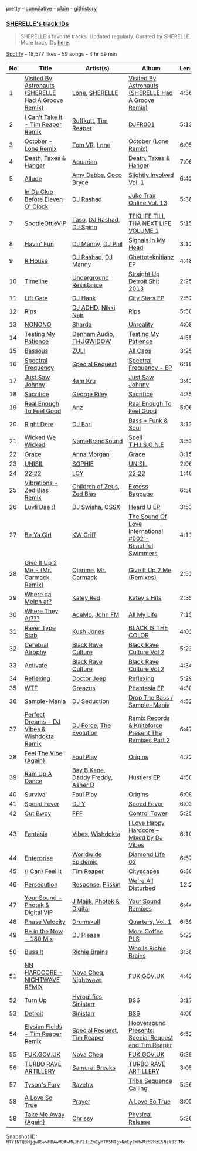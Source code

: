 pretty - [cumulative](/playlists/cumulative/37i9dQZF1DX8NzAadCccWE.md) - [plain](/playlists/plain/37i9dQZF1DX8NzAadCccWE) - [githistory](https://github.githistory.xyz/mackorone/spotify-playlist-archive/blob/main/playlists/plain/37i9dQZF1DX8NzAadCccWE)

### [SHERELLE's track IDs](https://open.spotify.com/playlist/37i9dQZF1DX8NzAadCccWE)

> SHERELLE's favorite tracks\. Updated regularly\. Curated by SHERELLE\. More track IDs <a href="spotify:genre:track\_id">here</a>.

[Spotify](https://open.spotify.com/user/spotify) - 18,577 likes - 59 songs - 4 hr 59 min

| No. | Title | Artist(s) | Album | Length |
|---|---|---|---|---|
| 1 | [Visited By Astronauts \(SHERELLE Had A Groove Remix\)](https://open.spotify.com/track/5UlfojmfPdNxLnt5qcBx93) | [Lone](https://open.spotify.com/artist/5wZOrGWdg4hq7KIRMupJdI), [SHERELLE](https://open.spotify.com/artist/2TFDQkQ7LahhuwL9p7R6MO) | [Visited By Astronauts \(SHERELLE Had A Groove Remix\)](https://open.spotify.com/album/7uWrC80CdnlDRoe9pUI1yn) | 4:36 |
| 2 | [I Can't Take It \- Tim Reaper Remix](https://open.spotify.com/track/66r28SWztmgfE060K9Gz49) | [Ruffkutt](https://open.spotify.com/artist/1TyTV8l6TBijKbKZfrPDpC), [Tim Reaper](https://open.spotify.com/artist/03KZUWKQujlCcgEdcrkvWd) | [DJFR001](https://open.spotify.com/album/68c415vFV0yiez30ix0sj5) | 5:13 |
| 3 | [October \- Lone Remix](https://open.spotify.com/track/3KK9z3nmvq0hkb17pII8qK) | [Tom VR](https://open.spotify.com/artist/36tUphbhaRrmHNS6reORr5), [Lone](https://open.spotify.com/artist/5wZOrGWdg4hq7KIRMupJdI) | [October \(Lone Remix\)](https://open.spotify.com/album/25gjCT7fofEuAQRQcpIiSl) | 6:05 |
| 4 | [Death, Taxes & Hanger](https://open.spotify.com/track/2aV9WXp5iOg3ITsCgHbebZ) | [Aquarian](https://open.spotify.com/artist/5sr7enH1jsMhSe1LT0hSJ0) | [Death, Taxes & Hanger](https://open.spotify.com/album/3dqKdgt6xkJY2iIQn8MZbW) | 7:06 |
| 5 | [Allude](https://open.spotify.com/track/3uoewyXyY08tVezkkzmlpD) | [Amy Dabbs](https://open.spotify.com/artist/7MZwR2R0H1VofTGWMziqHl), [Coco Bryce](https://open.spotify.com/artist/08hjAM9XAD28O0nWVKmlx5) | [Slightly Involved Vol\. 1](https://open.spotify.com/album/3JAUfgkO9ID6PdRg880JdI) | 6:42 |
| 6 | [In Da Club Before Eleven O' Clock](https://open.spotify.com/track/2JsQdDbuwFYNwykifahaYL) | [DJ Rashad](https://open.spotify.com/artist/4zGBj9dI63YIWmZkPl3o7V) | [Juke Trax Online Vol\. 13](https://open.spotify.com/album/6tBqpKzYDAiIQxanFOZ0FU) | 5:38 |
| 7 | [SpottieOttieVIP](https://open.spotify.com/track/6MNpwndft9umyNmXxg7NJL) | [Taso](https://open.spotify.com/artist/0zN0VIGQs6bYKzrB7EQYhC), [DJ Rashad](https://open.spotify.com/artist/4zGBj9dI63YIWmZkPl3o7V), [DJ Spinn](https://open.spotify.com/artist/0ZGOz1bQgvsT4KSzHB1dg9) | [TEKLIFE TILL THA NEXT LIFE VOLUME 1](https://open.spotify.com/album/2XdEOO3cJWcdHgII8LJ4qj) | 5:15 |
| 8 | [Havin' Fun](https://open.spotify.com/track/4ZgAroJndA6gFjO2UQDYl7) | [DJ Manny](https://open.spotify.com/artist/5whJkWAzwCYfeetVpUJKn7), [DJ Phil](https://open.spotify.com/artist/3oSp2886kGrTnv7qEYU93T) | [Signals in My Head](https://open.spotify.com/album/1SJo1a9KzyNnnwhjkHOb2n) | 3:12 |
| 9 | [R House](https://open.spotify.com/track/3infxLD8TOCDPiDxB5qcW3) | [DJ Rashad](https://open.spotify.com/artist/4zGBj9dI63YIWmZkPl3o7V), [DJ Manny](https://open.spotify.com/artist/5whJkWAzwCYfeetVpUJKn7) | [Ghettoteknitianz EP](https://open.spotify.com/album/4mlWm2d0x87YvwcJ1pA5fA) | 4:48 |
| 10 | [Timeline](https://open.spotify.com/track/6e0EKOW3cTsa7Wd100N43s) | [Underground Resistance](https://open.spotify.com/artist/0tbuVFxbrGx2oiNbpetUGc) | [Straight Up Detroit Shit 2013](https://open.spotify.com/album/4gRBRcJnVvsrG4edBEObHc) | 2:25 |
| 11 | [Lift Gate](https://open.spotify.com/track/1hh0EZ3VwOxbHCPsUuHZ1Z) | [DJ Hank](https://open.spotify.com/artist/6RBKpqKMAPxkwvxmZ4oFGe) | [City Stars EP](https://open.spotify.com/album/6dpEnXIEkLqXo5EUAp7l02) | 2:52 |
| 12 | [Rips](https://open.spotify.com/track/234ylePW0erQhy1jbKn4U5) | [DJ ADHD](https://open.spotify.com/artist/7hOtK8fa4BkYO3CvLMpZCo), [Nikki Nair](https://open.spotify.com/artist/27JCep1zDO3K8GY50trDo6) | [Rips](https://open.spotify.com/album/09eWNoDzf9gbdAg3bPaqJH) | 5:50 |
| 13 | [NONONO](https://open.spotify.com/track/4ZOe8f2EcUBdCWQtJcTx7N) | [Sharda](https://open.spotify.com/artist/4iAs0GwTsi8q6a7ZnzR2Qi) | [Unreality](https://open.spotify.com/album/2H5qgaaJKuFuIeiACUTgki) | 4:08 |
| 14 | [Testing My Patience](https://open.spotify.com/track/4JzeIxanAAIf9dbNVcf1zC) | [Denham Audio](https://open.spotify.com/artist/2gyrzIEBDddx6GsW60DnW1), [THUGWIDOW](https://open.spotify.com/artist/3tELV0yYAVL2YapPUThKJ1) | [Testing My Patience](https://open.spotify.com/album/0vgDxU8blLvDEybMjS5p0u) | 4:55 |
| 15 | [Bassous](https://open.spotify.com/track/2wbaaQN1Q17hwWBpHsJzel) | [ZULI](https://open.spotify.com/artist/5Kur13kkU4pOoNFAE8K0YF) | [All Caps](https://open.spotify.com/album/1sXHoAxzB4MG62AaSDPToo) | 3:25 |
| 16 | [Spectral Frequency](https://open.spotify.com/track/3c5R1617qxlqKX0mhTY3im) | [Special Request](https://open.spotify.com/artist/59xdAObFYuaKO2phzzz07H) | [Spectral Frequency \- EP](https://open.spotify.com/album/4BcHyTvzqQ8ID7kQUGMcK3) | 6:18 |
| 17 | [Just Saw Johnny](https://open.spotify.com/track/5iauJeAX5A56vJLGFVrcNg) | [4am Kru](https://open.spotify.com/artist/7nrVhzPUJsigF7rt9BL9jQ) | [Just Saw Johnny](https://open.spotify.com/album/5FbIYBX5mfMZZsBJKF641i) | 3:43 |
| 18 | [Sacrifice](https://open.spotify.com/track/2bxsb8jfEPGezORAyINWeg) | [George Riley](https://open.spotify.com/artist/76rh78p0cww0l4OqgKabLQ) | [Sacrifice](https://open.spotify.com/album/5rWNUZKG5ZDOlPKSDB865v) | 4:35 |
| 19 | [Real Enough To Feel Good](https://open.spotify.com/track/5lVPbg9XJzLHsjoYcrnEXf) | [Anz](https://open.spotify.com/artist/1Ysz8yMgr4g1Ol3l1m3yOt) | [Real Enough To Feel Good](https://open.spotify.com/album/6dqJnQp0qoNsklAphZyTYQ) | 5:06 |
| 20 | [Right Dere](https://open.spotify.com/track/0HQxbCn4OjDbr5o4P0jhlK) | [DJ Earl](https://open.spotify.com/artist/3Y6Xd3ZOlhkroMrz1Bmo0Y) | [Bass + Funk & Soul](https://open.spotify.com/album/45ppFjeJY6UXzmLdlbdj7Z) | 3:13 |
| 21 | [Wicked We Wicked](https://open.spotify.com/track/0sO4zmZcVjN7SrOCBqVZkE) | [NameBrandSound](https://open.spotify.com/artist/65kgJ8N0DY3S5XcMAtOSmD) | [Spell T.H.I.S.O.N.E](https://open.spotify.com/album/4PyY2Zv3MVGPULIgMfN3XN) | 3:53 |
| 22 | [Grace](https://open.spotify.com/track/04fMUmnmn07aTq5pajtjIN) | [Anna Morgan](https://open.spotify.com/artist/30X6dIzlcixPlRNNYesrA4) | [Grace](https://open.spotify.com/album/6TL5TqiDI7ridICZYWr6LA) | 3:15 |
| 23 | [UNISIL](https://open.spotify.com/track/0oRzcIZcW4oB2K2XfB2Uky) | [SOPHIE](https://open.spotify.com/artist/5a2w2tgpLwv26BYJf2qYwu) | [UNISIL](https://open.spotify.com/album/7lQaDQVfZphQDGCi8Vu1Y0) | 2:06 |
| 24 | [22:22](https://open.spotify.com/track/0q9hYb3uhZfC5c0NC2hGqq) | [LCY](https://open.spotify.com/artist/4UUWo1AiaKMCi76yo69O1U) | [22:22](https://open.spotify.com/album/2M8yyYRNPiFO5D3bsxmsCa) | 1:40 |
| 25 | [Vibrations \- Zed Bias Remix](https://open.spotify.com/track/14D4H5AUdAUhL0n5eLATAP) | [Children of Zeus](https://open.spotify.com/artist/2UZjIISzcezFJLo0ngik2Z), [Zed Bias](https://open.spotify.com/artist/1XZzbCZRuj6eOdRxQcmiD7) | [Excess Baggage](https://open.spotify.com/album/3d5u1vqsr1VNPZLKi6DWn3) | 6:56 |
| 26 | [Luvli Dae :\)](https://open.spotify.com/track/3KZ9boFFvHiMmwTF3m4wYl) | [DJ Swisha](https://open.spotify.com/artist/3rnWXUmpJQJzzP3TIoqp8H), [OSSX](https://open.spotify.com/artist/0IlSNeQlqItatzdSJeZFLX) | [Heard U EP](https://open.spotify.com/album/1w7qT6cKDNqfZyRQn0LfFW) | 3:53 |
| 27 | [Be Ya Girl](https://open.spotify.com/track/2SYtKPPZGyObiLe2XrqEfY) | [KW Griff](https://open.spotify.com/artist/0c93ipDYZUvYQEKgAs1Vfu) | [The Sound Of Love International \#002 \- Beautiful Swimmers](https://open.spotify.com/album/2cxbgAp9U7ZubuZ2ygijXk) | 4:11 |
| 28 | [Give It Up 2 Me \- \(Mr\. Carmack Remix\)](https://open.spotify.com/track/5Em4aNrluNLwVf03M9k2UK) | [Ojerime](https://open.spotify.com/artist/2kVmW0EZG23dqsqeRZ4Jg0), [Mr\. Carmack](https://open.spotify.com/artist/4OHaWpWPKDcZgOOUn9elFn) | [Give It Up 2 Me \(Remixes\)](https://open.spotify.com/album/1OQ3xr23jCAEL8lSmg6s5n) | 2:51 |
| 29 | [Where da Melph at?](https://open.spotify.com/track/7rkIGJJS8dRG18u7L6aFLr) | [Katey Red](https://open.spotify.com/artist/4xrkUOqFjYLYrThn1VIaI5) | [Katey's Hits](https://open.spotify.com/album/4xxECBRmMRR0giGMkT4FCl) | 2:35 |
| 30 | [Where They At???](https://open.spotify.com/track/3spJ3YgjLtUHklrT7hH68I) | [AceMo](https://open.spotify.com/artist/2NArTWfXN317Ok1Ale3xkX), [John FM](https://open.spotify.com/artist/0vscEUhV9isTMclPcVz7zr) | [All My Life](https://open.spotify.com/album/30UnEiQmLQDIQWQ4M2mtXe) | 7:15 |
| 31 | [Raver Type Stab](https://open.spotify.com/track/2JaW8kT5K1BFhyd9fOP65K) | [Kush Jones](https://open.spotify.com/artist/5ifmtTvKK5Pfk6K1b0eHZm) | [BLACK IS THE COLOR](https://open.spotify.com/album/2w3hZzQcz99ZiVwekh4r72) | 4:01 |
| 32 | [Cerebral Atrophy](https://open.spotify.com/track/39o5GELUj1f1gBBXf6CfBW) | [Black Rave Culture](https://open.spotify.com/artist/2bKneBiy41WYebpWATs5NS) | [Black Rave Culture Vol 2](https://open.spotify.com/album/6soc0L7CgYTEVEx3dNBLoy) | 5:23 |
| 33 | [Activate](https://open.spotify.com/track/24nMP8Ph0cuGHOEPG6gUsZ) | [Black Rave Culture](https://open.spotify.com/artist/2bKneBiy41WYebpWATs5NS) | [Black Rave Culture Vol 2](https://open.spotify.com/album/6soc0L7CgYTEVEx3dNBLoy) | 4:34 |
| 34 | [Reflexing](https://open.spotify.com/track/4sBNpi9myyhXicC1Gae2kQ) | [Doctor Jeep](https://open.spotify.com/artist/1vBAyx7wNfBDrAmWsGDRdA) | [Reflexing](https://open.spotify.com/album/5VJDthG2gw2dK9crIivZg5) | 5:29 |
| 35 | [WTF](https://open.spotify.com/track/0wF2HUXzQmwfv2Lgmmq9EJ) | [Greazus](https://open.spotify.com/artist/37PpNqaNKhMqjSnEXx8ret) | [Phantasia EP](https://open.spotify.com/album/7lb6HrTFhJpPicF0cEXRPH) | 4:30 |
| 36 | [Sample\-Mania](https://open.spotify.com/track/7zlqd52Po6niLygo4ho74J) | [DJ Seduction](https://open.spotify.com/artist/3QCLS2hkq3jpkJuPmJZHyD) | [Drop The Bass / Sample\-Mania](https://open.spotify.com/album/6SpbcOsc7KbdMvu3XH7Z1E) | 4:52 |
| 37 | [Perfect Dreams \- DJ Vibes & Wishdokta Remix](https://open.spotify.com/track/32awDDnA8Vor6sIiNyY2Ab) | [DJ Force](https://open.spotify.com/artist/1Sx29DFRSjbqBIa1ViUbyo), [The Evolution](https://open.spotify.com/artist/3RSOlLP2GXAxZblYD5XUf2) | [Remix Records & Kniteforce Present The Remixes Part 2](https://open.spotify.com/album/2FoaGb2fx31AFXfl6hpSE1) | 6:47 |
| 38 | [Feel The Vibe \(Again\)](https://open.spotify.com/track/1WVhOYMnetboL007LBZhRA) | [Foul Play](https://open.spotify.com/artist/67FRYUfxVqKOrS3x4emvL8) | [Origins](https://open.spotify.com/album/3KqzGukJ8XRU1r2l8e5p8m) | 4:22 |
| 39 | [Ram Up A Dance](https://open.spotify.com/track/0CD63QsyrrcNQ9Ux8GUgP4) | [Bay B Kane](https://open.spotify.com/artist/2bmPucDtmNJQiRlyn7nQqM), [Daddy Freddy](https://open.spotify.com/artist/1V6f3JOvc36EUWcIaTBlfD), [Asher D](https://open.spotify.com/artist/6YHM1vRoDQZuS7GLVx7qVO) | [Hustlers EP](https://open.spotify.com/album/1ahMDKPEfuHYawW28RcGMh) | 4:50 |
| 40 | [Survival](https://open.spotify.com/track/0irnJJx3AXGNOr56CWS34U) | [Foul Play](https://open.spotify.com/artist/67FRYUfxVqKOrS3x4emvL8) | [Origins](https://open.spotify.com/album/3KqzGukJ8XRU1r2l8e5p8m) | 6:09 |
| 41 | [Speed Fever](https://open.spotify.com/track/63onZVw4zEluuu10oAzZGr) | [DJ Y](https://open.spotify.com/artist/0gbhZG1VwPDifwyRJBF6ny) | [Speed Fever](https://open.spotify.com/album/739IxNiV1KuJvgUcTelUiR) | 6:03 |
| 42 | [Cut Bwoy](https://open.spotify.com/track/1xnxDfeYIrShZ0HNaCZ3C6) | [FFF](https://open.spotify.com/artist/1jR7PWJW17d3h2kEUqW0Tu) | [Control Tower](https://open.spotify.com/album/0aF3Hati2wmq4XiJI3kk5E) | 5:25 |
| 43 | [Fantasia](https://open.spotify.com/track/1V2z0V4va9k8oWIB499mX5) | [Vibes](https://open.spotify.com/artist/2hGxXtwh5MSCnweuvSx6um), [Wishdokta](https://open.spotify.com/artist/553sMBQTQMtuUkDhfKiOcz) | [I Love Happy Hardcore – Mixed by DJ Vibes](https://open.spotify.com/album/7j91HlvrfutI0ntwMTEpDM) | 6:10 |
| 44 | [Enterprise](https://open.spotify.com/track/3YkussdQDYgqa0ofGIyRyi) | [Worldwide Epidemic](https://open.spotify.com/artist/2xd5tjEKK14G1tJu5xA6ol) | [Diamond Life 02](https://open.spotify.com/album/2Oo6jgcGUKBonPkCMfA6PD) | 6:57 |
| 45 | [\(I Can\) Feel It](https://open.spotify.com/track/6qIKiD505Xbs00gqD4e5id) | [Tim Reaper](https://open.spotify.com/artist/03KZUWKQujlCcgEdcrkvWd) | [Cityscapes](https://open.spotify.com/album/1hHis3vL0vYP0UVOVXa9z6) | 6:30 |
| 46 | [Persecution](https://open.spotify.com/track/3bqNmLtewDhYnRJyPyS0Wa) | [Response](https://open.spotify.com/artist/0J7WyINEHrVevJGBEEa2Pw), [Pliskin](https://open.spotify.com/artist/3ALOIGa0q1fVdgFFwzBeGf) | [We're All Disturbed](https://open.spotify.com/album/7EGZnu03u2uX70YvixyBRc) | 12:29 |
| 47 | [Your Sound \- Photek & Digital VIP](https://open.spotify.com/track/5xjgWkALHGf8oRYAwI4cOd) | [J Majik](https://open.spotify.com/artist/59hUvYHHq6pDHDbfNafjVb), [Photek & Digital](https://open.spotify.com/artist/1ekrb6ga4bFuAyCKvo1s7y) | [Your Sound Remixes](https://open.spotify.com/album/3DmC04UJ2lCFM8UdST3iX6) | 6:44 |
| 48 | [Phase Velocity](https://open.spotify.com/track/3oJgJ3Ybfe4nA8FxqwnOjl) | [Drumskull](https://open.spotify.com/artist/3nmbXJ8KL87bwy3cyddvsg) | [Quarters, Vol\. 1](https://open.spotify.com/album/1uPSZwzBPqJ4Rfis33oaZ0) | 6:39 |
| 49 | [Be in the Now \- 180 Mix](https://open.spotify.com/track/7FzeY7Qxg0yO1dSO3U4naA) | [DJ Please](https://open.spotify.com/artist/1hmgEon49JDG6gi5dRDhRF) | [More Coffee PLS](https://open.spotify.com/album/68ZJOQL3FMe9vEhcyxqF4d) | 5:22 |
| 50 | [Buss It](https://open.spotify.com/track/3Mvcwgzezezrte8qTGXp7E) | [Richie Brains](https://open.spotify.com/artist/5pN0ASHgOUkN3sSj6GMwfq) | [Who Is Richie Brains](https://open.spotify.com/album/5vy59j7Lxx1VTGP35vRRjX) | 3:38 |
| 51 | [NN HARDCORE \- NIGHTWAVE REMIX](https://open.spotify.com/track/5gtGM44ACxajvurvSOfvuh) | [Nova Cheq](https://open.spotify.com/artist/6Eu1OXh1AZ2jH0HvloCfFN), [Nightwave](https://open.spotify.com/artist/21E32VFyiPAWjbOWWzZBOv) | [FUK.GOV.UK](https://open.spotify.com/album/31Sfk191QYRAxY7isIcqrh) | 4:42 |
| 52 | [Turn Up](https://open.spotify.com/track/7jcfJqZK4Tz4BwEuYQs54A) | [Hyroglifics](https://open.spotify.com/artist/6hNELDwN2cBEdL74cpXKc0), [Sinistarr](https://open.spotify.com/artist/1AqybHsTw984feND8RwcCe) | [BS6](https://open.spotify.com/album/6NeoDlP2hzdBFRQdG8hLQF) | 3:17 |
| 53 | [Detroit](https://open.spotify.com/track/3bakmwCGNKApcqyhxGX9tZ) | [Sinistarr](https://open.spotify.com/artist/1AqybHsTw984feND8RwcCe) | [BS6](https://open.spotify.com/album/6NeoDlP2hzdBFRQdG8hLQF) | 4:00 |
| 54 | [Elysian Fields \- Tim Reaper Remix](https://open.spotify.com/track/6scP0RQzLKk7grCc45KRpE) | [Special Request](https://open.spotify.com/artist/59xdAObFYuaKO2phzzz07H), [Tim Reaper](https://open.spotify.com/artist/03KZUWKQujlCcgEdcrkvWd) | [Hooversound Presents: Special Request and Tim Reaper](https://open.spotify.com/album/2Qtn6rWtRti5CknQiWh6pi) | 6:52 |
| 55 | [FUK.GOV.UK](https://open.spotify.com/track/0Y9wRFtyenAATn8zuWK5St) | [Nova Cheq](https://open.spotify.com/artist/6Eu1OXh1AZ2jH0HvloCfFN) | [FUK.GOV.UK](https://open.spotify.com/album/31Sfk191QYRAxY7isIcqrh) | 6:39 |
| 56 | [TURBO RAVE ARTILLERY](https://open.spotify.com/track/6lneyH9F7cbWdPP6HrjCLl) | [Samurai Breaks](https://open.spotify.com/artist/5X8xxAPGx1ouTGDlgE5ray) | [TURBO RAVE ARTILLERY](https://open.spotify.com/album/7GEXVova5QEYiKwahROTsb) | 3:05 |
| 57 | [Tyson's Fury](https://open.spotify.com/track/4K4o6U6L0TCQRFp88kywhW) | [Ravetrx](https://open.spotify.com/artist/5wdtWVGIkPyNhjsyHk8oEH) | [Tribe Sequence Calling](https://open.spotify.com/album/2856VAg8m6C1aKTOY7kDOE) | 5:56 |
| 58 | [A Love So True](https://open.spotify.com/track/4IMGsIGm5AODar0UFucdZ3) | [Prayer](https://open.spotify.com/artist/72A349ge66Ptp7xhaaRUTR) | [A Love So True](https://open.spotify.com/album/3YWQ4InkKTd3sggOLA5S7M) | 8:05 |
| 59 | [Take Me Away \(Again\)](https://open.spotify.com/track/3CGzEVuEQiFtxlFFkELN4l) | [Chrissy](https://open.spotify.com/artist/04zsBrhqOL2WNQvd5MDupE) | [Physical Release](https://open.spotify.com/album/2eG1KJSpnCgpIwA4Atapdh) | 5:26 |

Snapshot ID: `MTY1NTQ3MjgwOSwwMDAwMDAwMGJhY2JiZmEyMTM5NTgxNmEyZmMwMzM2MzE5NzY0ZTMx`
